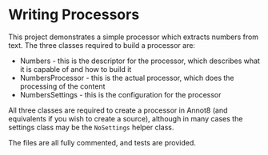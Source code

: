 # Writing Processors

This project demonstrates a simple processor which extracts numbers from text.
The three classes required to build a processor are:

* Numbers - this is the descriptor for the processor, which describes what it is capable of and how to build it
* NumbersProcessor - this is the actual processor, which does the processing of the content
* NumbersSettings - this is the configuration for the processor

All three classes are required to create a processor in Annot8 (and equivalents if you wish to create a source), although in many cases the settings class may be the `NoSettings` helper class.

The files are all fully commented, and tests are provided. 